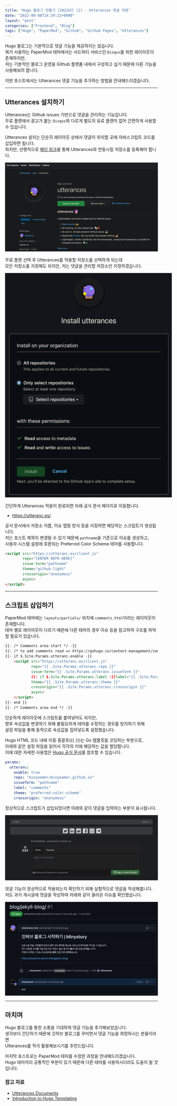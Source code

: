 ```yaml
---
title: "Hugo 블로그 만들기 [2022년] (2) - Utterances 댓글 적용"
date: "2022-09-08T14:39:22+0900"
layout: "post"
categories: ["Frontend", "Blog"]
tags: ["Hugo", "PaperMod", "Github", "Github Pages", "Utterances"]
---
```


Hugo 블로그는 기본적으로 댓글 기능을 제공하지는 않습니다.   
제가 사용하는 PaperMod 테마에서는 서드파티 서비스인 `Disqus`를 위한 레이아웃이 존재하지만,   
저는 기본적인 블로그 운영을 Github 플랫폼 내에서 구성하고 싶기 때문에 다른 기능을 사용해보려 합니다.

이번 포스트에서는 Utterances 댓글 기능을 추가하는 방법을 안내해드리겠습니다.

---

## Utterances 설치하기

Utterances는 Github issues 기반으로 댓글을 관리하는 기능입니다.   
무료 플랜에서 광고가 붙는 `Disqus`와 다르게 별도의 유료 플랜이 없어 간편하게 사용할 수 있습니다.   

Utterances 설치는 단순히 레이아웃 상에서 댓글이 위치할 곳에 자바스크립트 코드를 삽입하면 됩니다.   
하지만, 선행적으로 [해당 링크](https://github.com/marketplace/utterances)를 통해 Utterances와 연동시킬 저장소를 등록해야 합니다.

![utterances-1](https://github.com/minyeamer/til/blob/main/.media/blog/tech/hugo-blog/utterances-1.png?raw=true)

무료 플랜 선택 후 Utterances를 적용할 저장소를 선택하게 되는데   
모든 저장소를 지정해도 되지만, 저는 댓글을 관리할 저장소만 지정하겠습니다.

<div align="center">
<img src="https://github.com/minyeamer/til/blob/main/.media/blog/tech/hugo-blog/utterances-2.png?raw=true" style="max-width:550px">
</div>

간단하게 Utterances 적용이 완료되면 아래 공식 문서 페이지로 이동합니다.

- https://utteranc.es/

공식 문서에서 저장소 이름, 이슈 맵핑 방식 등을 지정하면 해당하는 스크립트가 생성됩니다.   
저는 포스트 제목이 변경될 수 있기 때문에 `pathname`을 기준으로 이슈를 생성하고,   
사용자 시스템 설정에 호환되는 Preferred Color Scheme 테마를 사용합니다.

```html
<script src="https://utteranc.es/client.js"
        repo="[ENTER REPO HERE]"
        issue-term="pathname"
        theme="github-light"
        crossorigin="anonymous"
        async>
</script>
```

---

## 스크립트 삽입하기

PaperMod 테마에는 `layouts/partials/` 위치에 `comments.html`이라는 레이아웃이 존재합니다.   
테마 별로 레이아웃이 다르기 때문에 다른 테마의 경우 이슈 등을 참고하여 구조를 파악할 필요가 있습니다.

```html
{{- /* Comments area start */ -}}
{{- /* to add comments read => https://gohugo.io/content-management/comments/ */ -}}
{{- if $.Site.Params.utteranc.enable -}}
    <script src="https://utteranc.es/client.js"
            repo="{{ .Site.Params.utteranc.repo }}"
            issue-term="{{ .Site.Params.utteranc.issueTerm }}"
            {{- if $.Site.Params.utteranc.label -}}label="{{ .Site.Params.utteranc.label }}"{{- end }}
            theme="{{ .Site.Params.utteranc.theme }}"
            crossorigin="{{ .Site.Params.utteranc.crossorigin }}"
            async>
    </script>
{{- end }}
{{- /* Comments area end */ -}}
```

단순하게 레이아웃에 스크립트를 붙여넣어도 되지만,   
향후 속성값을 변경하기 위해 불필요하게 테마를 수정하는 경우를 방지하기 위해   
설정 파일을 통해 동적으로 속성값을 집어넣도록 설정했습니다.

Hugo HTML 코드 내에 이중 중괄호({{ }})는 Go 템플릿을 코딩하는 부분으로,   
아래와 같은 설정 파일을 읽어서 각각의 키에 해당하는 값을 할당합니다.   
이에 대한 자세한 사용법은 [Hugo 공식 문서](https://gohugo.io/templates/introduction/)를 참조할 수 있습니다.

```yaml
params:
  utteranc:
    enable: true
    repo: "minyeamer/minyeamer.github.io"
    issueTerm: "pathname"
    label: "comments"
    theme: "preferred-color-scheme"
    crossorigin: "anonymous"
```

정상적으로 스크립트가 삽입되었다면 아래와 같이 댓글을 입력하는 부분이 표시됩니다.

![utterances-3](https://github.com/minyeamer/til/blob/main/.media/blog/tech/hugo-blog/utterances-3.png?raw=true)

댓글 기능이 정상적으로 적용되는지 확인하기 위해 실험적으로 댓글을 작성해봅니다.   
저도 과거 게시글에 댓글을 작성하여 아래와 같이 올라온 이슈를 확인했습니다.

![utterances-4](https://github.com/minyeamer/til/blob/main/.media/blog/tech/hugo-blog/utterances-4.png?raw=true)

---

## 마치며

Hugo 블로그를 통한 소통을 기대하여 댓글 기능을 추가해보았습니다.   
생각보다 간단하기 때문에 깃허브 블로그를 꾸미면서 댓글 기능을 희망하시는 분들이라면   
Utterances를 적극 활용해보시기를 추천드립니다.

마지막 포스트로는 PaperMod 테마를 수정한 과정을 안내해드리겠습니다.   
Hugo 테마끼리 공통적인 부분이 있기 때문에 다른 테마를 사용하시더라도 도움이 될 것입니다.

### 참고 자료

- [Utterances Documents](https://utteranc.es/)
- [Introduction to Hugo Templating](https://gohugo.io/templates/introduction/)
